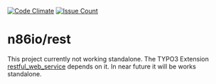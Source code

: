 [![Code Climate](https://codeclimate.com/github/n86io/rest/badges/gpa.svg)](https://codeclimate.com/github/n86io/rest)
[![Issue Count](https://codeclimate.com/github/n86io/rest/badges/issue_count.svg)](https://codeclimate.com/github/n86io/rest)

# n86io/rest

This project currently not working standalone. The TYPO3 Extension [restful_web_service](https://github.com/n86io/typo3-ext-restful-web-service) depends on it. In near future it will be works standalone.